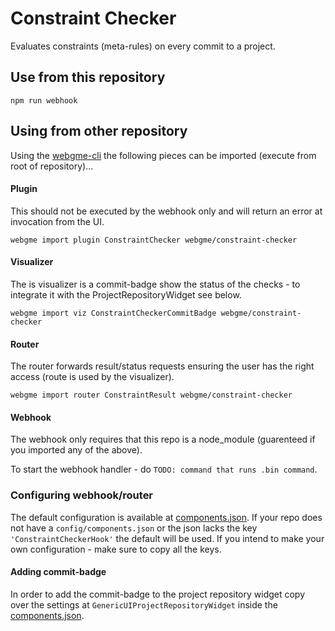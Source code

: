 # Constraint Checker
Evaluates constraints (meta-rules) on every commit to a project.

## Use from this repository
```
npm run webhook
```

## Using from other repository
Using the [webgme-cli](https://github.com/webgme/webgme-cli) the following pieces can be imported (execute from root of repository)...

#### Plugin
This should not be executed by the webhook only and will return an error at invocation from the UI.
```
webgme import plugin ConstraintChecker webgme/constraint-checker
```

#### Visualizer
The is visualizer is a commit-badge show the status of the checks - to integrate it with the ProjectRepositoryWidget see below.
```
webgme import viz ConstraintCheckerCommitBadge webgme/constraint-checker
```

#### Router
The router forwards result/status requests ensuring the user has the right access (route is used by the visualizer).
```
webgme import router ConstraintResult webgme/constraint-checker
```

#### Webhook
The webhook only requires that this repo is a node_module (guarenteed if you imported any of the above).

To start the webhook handler - do `TODO: command that runs .bin command`.

### Configuring webhook/router
The default configuration is available at [components.json]('./config/components.json). If your repo does not have a `config/components.json` or the json lacks the key `'ConstraintCheckerHook'` the default will be used.
If you intend to make your own configuration - make sure to copy all the keys.

#### Adding commit-badge
In order to add the commit-badge to the project repository widget copy over the settings at `GenericUIProjectRepositoryWidget` inside the [components.json]('./config/components.json).
